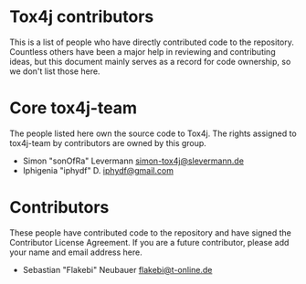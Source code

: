 # Tox4j contributors

This is a list of people who have directly contributed code to the repository.
Countless others have been a major help in reviewing and contributing ideas,
but this document mainly serves as a record for code ownership, so we don't
list those here.

# Core tox4j-team

The people listed here own the source code to Tox4j. The rights assigned to
tox4j-team by contributors are owned by this group.

- Simon "sonOfRa" Levermann <simon-tox4j@slevermann.de>
- Iphigenia "iphydf" D. <iphydf@gmail.com>

# Contributors

These people have contributed code to the repository and have signed the
Contributor License Agreement. If you are a future contributor, please add
your name and email address here.

- Sebastian "Flakebi" Neubauer <flakebi@t-online.de>
